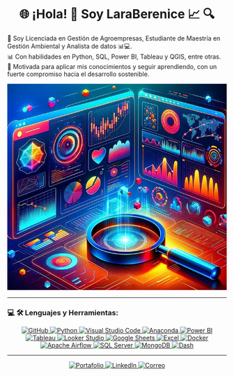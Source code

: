 <h1 align="center">🌐 ¡Hola! 👋 Soy LaraBerenice 📈 🔍</h1>

🌱 Soy Licenciada en Gestión de Agroempresas, Estudiante de Maestría en Gestión Ambiental y Analista de datos 📊💻.<br>
📊 Con habilidades en Python, SQL, Power BI, Tableau y QGIS, entre otras.<br>
🚀 Motivada para aplicar mis conocimientos y seguir aprendiendo, con un fuerte compromiso hacia el desarrollo sostenible.

<p align="center">
    <img src="https://github.com/LaraBerenice/Repo_Imagenes/blob/main/1_KwRY6TtXQsX_d8mWQe7bKg.webp" alt="Imagen Principal" style="max-width: 100%; height: auto;">
</p>

---

<h3>💻 🛠 Lenguajes y Herramientas:</h3>

<p align="center">
    <a href="https://icons8.com/icons/set/github" target="_blank">
        <img src="https://github.com/user-attachments/assets/70bb8b8e-b3ce-48a3-ae6f-5c4cb1db8434" alt="GitHub" width="50" height="50">
    </a>
    <a href="https://icons8.com/icons/set/python" target="_blank">
        <img src="https://img.icons8.com/?size=80&id=13441&format=png&color=000000" alt="Python" width="50" height="50">
    </a>
    <a href="https://code.visualstudio.com/" target="_blank">
        <img src="https://img.icons8.com/?size=100&id=9OGIyU8hrxW5&format=png&color=000000" alt="Visual Studio Code" width="50" height="50">
    </a>
    <a href="https://www.anaconda.com/products/individual" target="_blank">
        <img src="https://github.com/user-attachments/assets/da3b70cd-0db3-49db-9d32-b3a42853b53f" alt="Anaconda" width="50" height="50">
    </a>
    <a href="https://powerbi.microsoft.com/" target="_blank">
        <img src="https://img.icons8.com/?size=80&id=qYfwpsRXEcpc&format=png&color=000000" alt="Power BI" width="50" height="50">
    </a>
    <a href="https://www.tableau.com/" target="_blank">
        <img src="https://img.icons8.com/?size=100&id=9Kvi1p1F0tUo&format=png&color=000000" alt="Tableau" width="50" height="50">
    </a>
    <a href="https://lookerstudio.google.com/" target="_blank">
        <img src="https://img.icons8.com/?size=100&id=SruJhzn0nnLl&format=png&color=000000" alt="Looker Studio" width="50" height="50">
    </a>
    <a href="https://www.google.com/sheets/about/" target="_blank">
        <img src="https://img.icons8.com/?size=80&id=30461&format=png&color=000000" alt="Google Sheets" width="50" height="50">
    </a>
    <a href="https://www.microsoft.com/en-us/microsoft-365/excel" target="_blank">
        <img src="https://img.icons8.com/?size=100&id=UECmBSgBOvPT&format=png&color=000000" alt="Excel" width="50" height="50">
    </a>
    <a href="https://www.docker.com/" target="_blank">
        <img src="https://img.icons8.com/?size=80&id=cdYUlRaag9G9&format=png&color=000000" alt="Docker" width="50" height="50">
    </a>
    <a href="https://airflow.apache.org/" target="_blank">
        <img src="https://github.com/user-attachments/assets/8ff6532e-81c5-4abc-bb0a-dea8e6cf0c79" alt="Apache Airflow" width="50" height="50">
    </a>
    <a href="https://www.microsoft.com/en-us/sql-server" target="_blank">
        <img src="https://img.icons8.com/?size=80&id=uOsDUfEtcu5S&format=png&color=000000" alt="SQL Server" width="50" height="50">
    </a>
    <a href="https://www.mongodb.com/" target="_blank">
        <img src="https://github.com/user-attachments/assets/404c6695-7ff9-421e-bf46-a3cb714f1521" alt="MongoDB" width="50" height="50">
    </a>
    <a href="https://dash.plotly.com/" target="_blank">
        <img src="https://cdn.prod.website-files.com/62d9b9c78f111f03f778e150/655d9c300d7db529318c4afb_Plotly.png" alt="Dash" width="50" height="50">
    </a>
</p>

<hr>

<p align="center">
  <a href="https://lara-berenice-lara-portafolio-m-02.vercel.app/" target="_blank">
    <img src="https://img.shields.io/badge/Portafolio-%234CAF50?style=for-the-badge&logo=appveyor&logoColor=white" alt="Portafolio" />
  </a>
  <a href="https://www.linkedin.com/in/lara-berenice-l-89527332b" target="_blank">
    <img src="https://img.shields.io/badge/LinkedIn-%230077b5?style=for-the-badge&logo=linkedin&logoColor=white" alt="LinkedIn" />
  </a>
  <a href="mailto:ledesma.lara12345@gmail.com" target="_blank">
    <img src="https://img.shields.io/badge/Correo-%23d44638?style=for-the-badge&logo=gmail&logoColor=white" alt="Correo" />
  </a>
</p>

